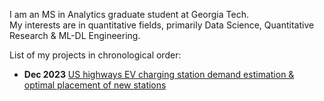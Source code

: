 
I am an MS in Analytics graduate student at Georgia Tech.<br>
My interests are in quantitative fields, primarily Data Science, Quantitative Research & ML-DL Engineering.<br>

List of my projects in chronological order:

* **Dec 2023** <a href="https://github.com/VarunVankineni/DVA-fall-2022" title="Hobbit lifestyles">US highways EV charging station demand estimation & optimal placement of new stations</a> 




